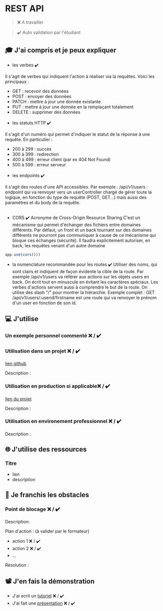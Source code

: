 # REST API

> ❌ A travailler

> ✔️ Auto validation par l'étudiant

## 🎓 J'ai compris et je peux expliquer

- les verbes ✔️

Il s'agit de verbes qui indiquent l'action à réaliser via la requêtes. Voici les principaux :

- GET : recevoir des données
- POST : envoyer des données
- PATCH : mettre à jour une donnée existante
- PUT : mettre à jour une donnée en la remplaçant totalement
- DELETE : supprimer des données
  <br/><br/>
- les statuts HTTP ✔️

Il s'agit d'un numéro qui permet d'indiquer le statut de la réponse à une requête. En particulier :

- 200 à 299 : succès
- 300 à 399 : redirection
- 400 à 499 : erreur client (par ex 404 Not Found)
- 500 à 599 : erreur serveur
  <br/><br/>
- les endpoints ✔️

Il s'agit des routes d'une API accessibles. Par exemple :
/api/v1/users : endpoint qui va renvoyer vers un userController chargé de gérer toute la logique, en fonction du type de requête (POST, GET...) mais aussi des paramètres et du body de la requête.
<br/><br/>

- CORS ✔️
  Acronyme de Cross-Origin Resource Sharing
  C'est un mécanisme qui permet d'échanger des fichiers entre domaines différents. Par défaut, un front et un back tournant sur des domaines différents ne pourront pas communiquer à cause de ce mécanisme qui bloque ces échanges (sécurité). Il faudra explicitement autoriser, en back, les requêtes venant d'un autre domaine

```javascript
app.use(cors()))
```

- la nomenclature recommandée pour les routes ✔️
  Utiliser des noms, qui sont clairs et indiquent de façon évidente la cible de la route. Par exemple /api/v1/users va référer aux actions sur les objets users en back.
  On écrit tout en minuscule en évitant les caractères spéciaux. Les verbes d'actions servent aussi à comprendre le but de la route. On utilise des slash "/" pour montrer la hiérarchie. Exemple complet : GET /api/v1/users/:userid/firstname est une route qui va renvoyer le prénom d'un user en fonction de son id.

## 💻 J'utilise

### Un exemple personnel commenté ❌ / ✔️

### Utilisation dans un projet ❌ / ✔️

[lien github](...)

Description :

### Utilisation en production si applicable❌ / ✔️

[lien du projet](...)

Description :

### Utilisation en environement professionnel ❌ / ✔️

Description :

## 🌐 J'utilise des ressources

### Titre

- lien
- description

## 🚧 Je franchis les obstacles

### Point de blocage ❌ / ✔️

Description:

Plan d'action : (à valider par le formateur)

- action 1 ❌ / ✔️
- action 2 ❌ / ✔️
- ...

Résolution :

## 📽️ J'en fais la démonstration

- J'ai ecrit un [tutoriel](...) ❌ / ✔️
- J'ai fait une [présentation](...) ❌ / ✔️
